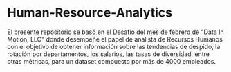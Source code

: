 # Human-Resource-Analytics
El presente repositorio se basó en el Desafío del mes de febrero de "Data In Motion, LLC" donde desempeñé el papel de analista de Recursos Humanos
con el objetivo de obtener información sobre las tendencias de despido, la rotación por departamentos, los salarios, las tasas de diversidad, entre otras métricas, 
para un dataset compuesto por más de 4000 empleados.
